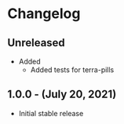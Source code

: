 # Changelog

## Unreleased

* Added
  * Added tests for terra-pills

## 1.0.0 - (July 20, 2021)

* Initial stable release
